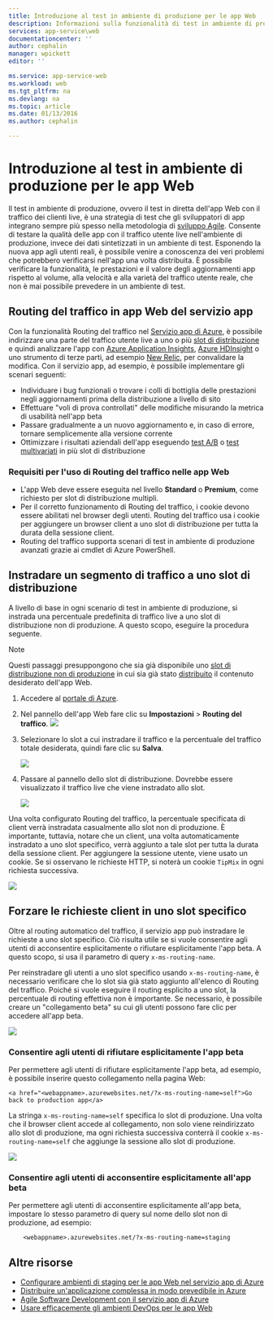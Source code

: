 ```yaml
---
title: Introduzione al test in ambiente di produzione per le app Web
description: Informazioni sulla funzionalità di test in ambiente di produzione in app Web del servizio app di Azure.
services: app-service\web
documentationcenter: ''
author: cephalin
manager: wpickett
editor: ''

ms.service: app-service-web
ms.workload: web
ms.tgt_pltfrm: na
ms.devlang: na
ms.topic: article
ms.date: 01/13/2016
ms.author: cephalin

---
```

# Introduzione al test in ambiente di produzione per le app Web
Il test in ambiente di produzione, ovvero il test in diretta dell'app Web con il traffico dei clienti live, è una strategia di test che gli sviluppatori di app integrano sempre più spesso nella metodologia di [sviluppo Agile](https://en.wikipedia.org/wiki/Agile_software_development). Consente di testare la qualità delle app con il traffico utente live nell'ambiente di produzione, invece dei dati sintetizzati in un ambiente di test. Esponendo la nuova app agli utenti reali, è possibile venire a conoscenza dei veri problemi che potrebbero verificarsi nell'app una volta distribuita. È possibile verificare la funzionalità, le prestazioni e il valore degli aggiornamenti app rispetto al volume, alla velocità e alla varietà del traffico utente reale, che non è mai possibile prevedere in un ambiente di test.

## Routing del traffico in app Web del servizio app
Con la funzionalità Routing del traffico nel [Servizio app di Azure](http://go.microsoft.com/fwlink/?LinkId=529714), è possibile indirizzare una parte del traffico utente live a uno o più [slot di distribuzione](web-sites-staged-publishing.md) e quindi analizzare l'app con [Azure Application Insights](/services/application-insights/), [Azure HDInsight](/services/hdinsight/) o uno strumento di terze parti, ad esempio [New Relic](/marketplace/partners/newrelic/newrelic/), per convalidare la modifica. Con il servizio app, ad esempio, è possibile implementare gli scenari seguenti:

* Individuare i bug funzionali o trovare i colli di bottiglia delle prestazioni negli aggiornamenti prima della distribuzione a livello di sito
* Effettuare "voli di prova controllati" delle modifiche misurando la metrica di usabilità nell'app beta
* Passare gradualmente a un nuovo aggiornamento e, in caso di errore, tornare semplicemente alla versione corrente
* Ottimizzare i risultati aziendali dell'app eseguendo [test A/B](https://en.wikipedia.org/wiki/A/B_testing) o [test multivariati](https://en.wikipedia.org/wiki/Multivariate_testing_in_marketing) in più slot di distribuzione

### Requisiti per l'uso di Routing del traffico nelle app Web
* L'app Web deve essere eseguita nel livello **Standard** o **Premium**, come richiesto per slot di distribuzione multipli.
* Per il corretto funzionamento di Routing del traffico, i cookie devono essere abilitati nel browser degli utenti. Routing del traffico usa i cookie per aggiungere un browser client a uno slot di distribuzione per tutta la durata della sessione client.
* Routing del traffico supporta scenari di test in ambiente di produzione avanzati grazie ai cmdlet di Azure PowerShell.

## Instradare un segmento di traffico a uno slot di distribuzione
A livello di base in ogni scenario di test in ambiente di produzione, si instrada una percentuale predefinita di traffico live a uno slot di distribuzione non di produzione. A questo scopo, eseguire la procedura seguente.

> [!NOTE]
> Questi passaggi presuppongono che sia già disponibile uno [slot di distribuzione non di produzione](web-sites-staged-publishing.md) in cui sia già stato [distribuito](web-sites-deploy.md) il contenuto desiderato dell'app Web.
> 
> 

1. Accedere al [portale di Azure](https://portal.azure.com/).
2. Nel pannello dell'app Web fare clic su **Impostazioni** > **Routing del traffico**. ![](./media/app-service-web-test-in-production/01-traffic-routing.png)
3. Selezionare lo slot a cui instradare il traffico e la percentuale del traffico totale desiderata, quindi fare clic su **Salva**.
   
    ![](./media/app-service-web-test-in-production/02-select-slot.png)
4. Passare al pannello dello slot di distribuzione. Dovrebbe essere visualizzato il traffico live che viene instradato allo slot.
   
    ![](./media/app-service-web-test-in-production/03-traffic-routed.png)

Una volta configurato Routing del traffico, la percentuale specificata di client verrà instradata casualmente allo slot non di produzione. È importante, tuttavia, notare che un client, una volta automaticamente instradato a uno slot specifico, verrà aggiunto a tale slot per tutta la durata della sessione client. Per aggiungere la sessione utente, viene usato un cookie. Se si osservano le richieste HTTP, si noterà un cookie `TipMix` in ogni richiesta successiva.

![](./media/app-service-web-test-in-production/04-tip-cookie.png)

## Forzare le richieste client in uno slot specifico
Oltre al routing automatico del traffico, il servizio app può instradare le richieste a uno slot specifico. Ciò risulta utile se si vuole consentire agli utenti di acconsentire esplicitamente o rifiutare esplicitamente l'app beta. A questo scopo, si usa il parametro di query `x-ms-routing-name`.

Per reinstradare gli utenti a uno slot specifico usando `x-ms-routing-name`, è necessario verificare che lo slot sia già stato aggiunto all'elenco di Routing del traffico. Poiché si vuole eseguire il routing esplicito a uno slot, la percentuale di routing effettiva non è importante. Se necessario, è possibile creare un "collegamento beta" su cui gli utenti possono fare clic per accedere all'app beta.

![](./media/app-service-web-test-in-production/06-enable-x-ms-routing-name.png)

### Consentire agli utenti di rifiutare esplicitamente l'app beta
Per permettere agli utenti di rifiutare esplicitamente l'app beta, ad esempio, è possibile inserire questo collegamento nella pagina Web:

    <a href="<webappname>.azurewebsites.net/?x-ms-routing-name=self">Go back to production app</a>

La stringa `x-ms-routing-name=self` specifica lo slot di produzione. Una volta che il browser client accede al collegamento, non solo viene reindirizzato allo slot di produzione, ma ogni richiesta successiva conterrà il cookie `x-ms-routing-name=self` che aggiunge la sessione allo slot di produzione.

![](./media/app-service-web-test-in-production/05-access-production-slot.png)

### Consentire agli utenti di acconsentire esplicitamente all'app beta
Per permettere agli utenti di acconsentire esplicitamente all'app beta, impostare lo stesso parametro di query sul nome dello slot non di produzione, ad esempio:

        <webappname>.azurewebsites.net/?x-ms-routing-name=staging

## Altre risorse
* [Configurare ambienti di staging per le app Web nel servizio app di Azure](web-sites-staged-publishing.md)
* [Distribuire un'applicazione complessa in modo prevedibile in Azure](app-service-deploy-complex-application-predictably.md)
* [Agile Software Development con il servizio app di Azure](app-service-agile-software-development.md)
* [Usare efficacemente gli ambienti DevOps per le app Web](app-service-web-staged-publishing-realworld-scenarios.md)

<!---HONumber=AcomDC_0803_2016-->